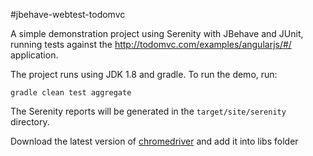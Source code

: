 #jbehave-webtest-todomvc

A simple demonstration project using Serenity with JBehave and JUnit, running tests against the http://todomvc.com/examples/angularjs/#/ application.

The project runs using JDK 1.8 and gradle. To run the demo, run:

```
gradle clean test aggregate
```

The Serenity reports will be generated in the `target/site/serenity` directory.

Download the latest version of [chromedriver](http://chromedriver.storage.googleapis.com/index.html?path=2.27/) and add it into libs folder


 
 
